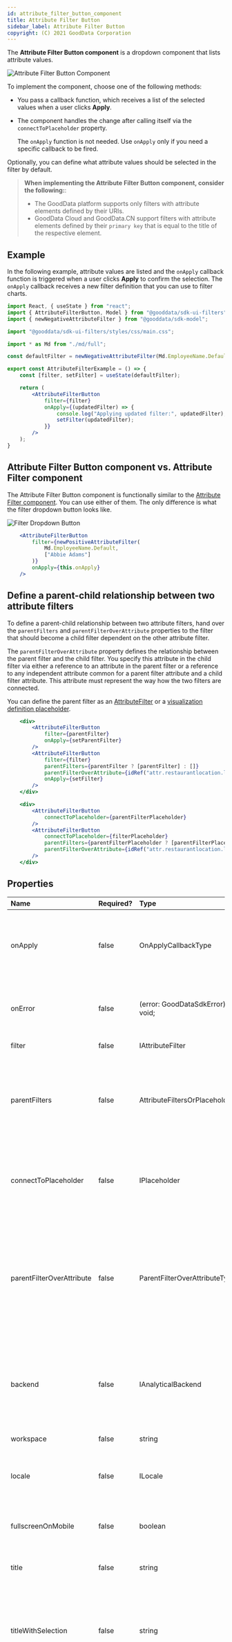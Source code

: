 ```yaml
---
id: attribute_filter_button_component
title: Attribute Filter Button
sidebar_label: Attribute Filter Button
copyright: (C) 2021 GoodData Corporation
---
```


The **Attribute Filter Button component** is a dropdown component that lists attribute values.

![Attribute Filter Button Component](gd-ui/attribute_filter_button_new.png "Attribute Filter Button Component")

To implement the component, choose one of the following methods:
* You pass a callback function, which receives a list of the selected values when a user clicks **Apply**.
* The component handles the change after calling itself via the ```connectToPlaceholder``` property.

    The ```onApply``` function is not needed. Use ```onApply``` only if you need a specific callback to be fired.

Optionally, you can define what attribute values should be selected in the filter by default.

> **When implementing the Attribute Filter Button component, consider the following:**:
>
> - The GoodData platform supports only filters with attribute elements defined by their URIs.
> - GoodData Cloud and GoodData.CN support filters with attribute elements defined by their `primary key` that is equal to the title of the respective element.

## Example

In the following example, attribute values are listed and the ```onApply``` callback function is triggered when a user clicks **Apply** to confirm the selection.
The `onApply` callback receives a new filter definition that you can use to filter charts.

```jsx
import React, { useState } from "react";
import { AttributeFilterButton, Model } from "@gooddata/sdk-ui-filters";
import { newNegativeAttributeFilter } from "@gooddata/sdk-model";

import "@gooddata/sdk-ui-filters/styles/css/main.css";

import * as Md from "./md/full";

const defaultFilter = newNegativeAttributeFilter(Md.EmployeeName.Default, []);

export const AttributeFilterExample = () => {
    const [filter, setFilter] = useState(defaultFilter);

    return (
        <AttributeFilterButton
            filter={filter}
            onApply={(updatedFilter) => {
                console.log("Applying updated filter:", updatedFilter);
                setFilter(updatedFilter);
            }}
        />
    );
}
```

## Attribute Filter Button component vs. Attribute Filter component

The Attribute Filter Button component is functionally similar to the [Attribute Filter component](../attribute_filter/). You can use either of them. The only difference is what the filter dropdown button looks like.

![Filter Dropdown Button](gd-ui/attribute_filter_button_new_top_visual.png "Filter Dropdown Button")


```jsx
    <AttributeFilterButton
        filter={newPositiveAttributeFilter(
            Md.EmployeeName.Default,
            ["Abbie Adams"]
        )}
        onApply={this.onApply}
    />
```

## Define a parent-child relationship between two attribute filters

To define a parent-child relationship between two attribute filters, hand over the ```parentFilters``` and ```parentFilterOverAttribute``` properties to the filter that should become a child filter dependent on the other attribute filter.

The ```parentFilterOverAttribute``` property defines the relationship between the parent filter and the child filter. You specify this attribute in the child filter via either a reference to an attribute in the parent filter or a reference to any independent attribute common for a parent filter attribute and a child filter attribute. This attribute must represent the way how the two filters are connected.

You can define the parent filter as an [AttributeFilter](../attribute_filter/) or a [visualization definition placeholder](../../../learn/visualize_data/visualization_placeholders/).

```jsx
    <div>
        <AttributeFilterButton
            filter={parentFilter}
            onApply={setParentFilter}
        />
        <AttributeFilterButton
            filter={filter}
            parentFilters={parentFilter ? [parentFilter] : []}
            parentFilterOverAttribute={idRef("attr.restaurantlocation.locationid")}
            onApply={setFilter}
        />
    </div>
```

```jsx
    <div>
        <AttributeFilterButton
            connectToPlaceholder={parentFilterPlaceholder}
        />
        <AttributeFilterButton
            connectToPlaceholder={filterPlaceholder}
            parentFilters={parentFilterPlaceholder ? [parentFilterPlaceholder] : []}
            parentFilterOverAttribute={idRef("attr.restaurantlocation.locationid")}
        />
    </div>
```

## Properties

| Name | Required? | Type | Description |
| :--- | :--- | :--- | :--- |
| onApply | false | OnApplyCallbackType | A callback that contains the updated filter when the selection change is confirmed by a user |
| onError | false | (error: GoodDataSdkError) => void; | A callback that is triggered when the component runs into an error |
| filter | false | IAttributeFilter | The attribute filter definition |
| parentFilters | false | AttributeFiltersOrPlaceholders | An array of parent attribute filter definitions. This feature is not yet supported by GoodData.CN and GoodData Cloud. |
| connectToPlaceholder | false | IPlaceholder<IAttributeFilter> | The visualization definition placeholder used to get and set the value of the attribute filter |
| parentFilterOverAttribute | false | ParentFilterOverAttributeType | A reference to the parent filter attribute over which the available options are reduced, or the function called for every parent filter that returns such reference for the given parent filter |
| backend | false | IAnalyticalBackend | The object with the configuration related to the communication with the backend and the access to analytical workspaces |
| workspace | false | string | The workspace ID |
| locale | false | ILocale | The localization of the component. Defaults to `en-US`. |
| fullscreenOnMobile | false | boolean | If `true`, adjusts the filter to be properly rendered on mobile devices |
| title | false | string | A custom label to show on the dropdown button |
| titleWithSelection | false | string | The label displays the attribute title and also the applied selection. This option is not applied, if `title` property is set. |
| hiddenElements | false | string[] | Specify elements that will be exluded from the selection list. Currently, elements can be specified only by their URIs. This feature is not yet supported by GoodData.CN and GoodData Cloud. |
| staticElements | false | string[] | Provide elements to show in the selection list instead of loading them from the backend. |



**NOTE:** The ```uri``` property (the URI of the attribute displayForm used in the filter) and the ```identifier``` property (the identifier of the attribute displayForm used in the filter) are **deprecated**. Do not use them.
To define an attribute, use the ```filter``` or ```connectToPlaceholder``` property.

## Customize AttributeFilterButton components
> AttributeFilterButton component customizations are still in a beta stage.
> We appreciate any feedback and experiences that can help us improve this feature in the future.

If you want to customize the look of the AttributeFilterButton, you can provide your own components for rendering of its specific parts.

```jsx
    <AttributeFilterButton
        filter={newNegativeAttributeFilter(Md.EmployeeName.Default, [])}
        onApply={setFilter}
        // Provide your own component for rendering "Apply" and "Cancel" buttons
        DropdownActionsComponent={CustomActions}
        // Provide your own component for rendering of the attribute element
        ElementsSelectItemComponent={CustomItem}
    />
```

See the table below with the [customization properties](#customization-properties) to check all the customization possibilities.

### Accessing internal AttributeFilterButton context
In some cases, properties provided to the custom components may not be sufficient for you. In this case, you can use `useAttributeFilterContext` hook to obtain the full internal state of the component, and obtain the data and callbacks you need.
```jsx
    const { attribute } = useAttributeFilterContext();
```

Currently, we recommend to use the component customizations mainly for smaller tweaks of the AttributeFilter UI. In case you need a really specific custom UI that differs a lot from the AttributeFilter component.

## Customization Properties

| Name | Required? | Type | Description |
| :--- | :--- | :--- | :--- |
| ErrorComponent | false | Component | A component to be rendered if the initialization of the attribute filter fails. |
| LoadingComponent | false | Component | A component to be rendered if the initialization of the attribute filter is running. |
| DropdownButtonComponent | false | Component | A component to be rendered instead of the default dropdown button. ![Dropdown Button](gd-ui/attribute_filter_button_dropdown_button.png "Dropdown Button") |
| DropdownBodyComponent | false | Component | A component to be rendered instead of the default dropdown body. ![Dropdown Body](gd-ui/attribute_filter_dropdown_body.png "Dropdown Body") |
| DropdownActionsComponent | false | Component | A component to be rendered instead of the default dropdown actions. ![Dropdown Actions](gd-ui/attribute_filter_dropdown_actions.png "Dropdown Actions")  |
| ElementsSearchBarComponent | false | Component | A component to be rendered instead of the default elements search bar. ![Elements Search Bar](gd-ui/attribute_filter_elements_search_bar.png "Elements Search Bar") |
| ElementsSelectComponent | false | Component | A component to be rendered instead of the default elements select. ![Elements Select](gd-ui/attribute_filter_elements_select.png "Elements Select") |
| ElementsSelectLoadingComponent | false | Component | A component to be rendered instead of the default elements select loading. ![Elements Select Loading](gd-ui/attribute_filter_elements_select_loading.png "Elements Select Loading") |
| ElementsSelectItemComponent | false | Component | A component to be rendered instead of the default elements select item. ![Elements Select Item](gd-ui/attribute_filter_elements_select_item.png "Elements Select Item")  |
| ElementsSelectActionsComponent | false | Component | A component to be rendered instead of the default elements select actions. ![Elements Select Actions](gd-ui/attribute_filter_elements_select_actions.png "Elements Select Actions") |
| ElementsSelectErrorComponent | false | Component | A component to be rendered instead of the default elements select error. ![Elements Select Error](gd-ui/attribute_filter_elements_select_error.png "Elements Select Error")  |
| EmptyResultComponent | false | Component | A component to be rendered instead of the default empty result. ![Empty Result](gd-ui/attribute_filter_empty_result.png "Empty Result") |
| StatusBarComponent | false | Component | A component to be rendered instead of the default status bar. ![Status Bar](gd-ui/attribute_filter_status_bar.png "Status Bar") |

